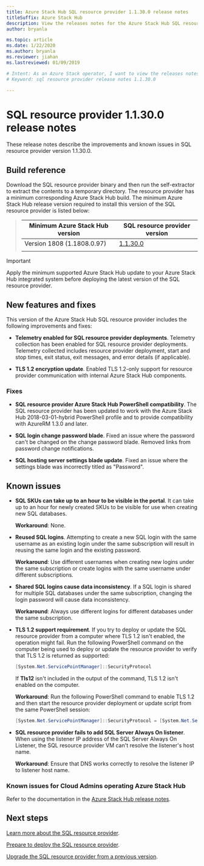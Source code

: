 ```yaml
---
title: Azure Stack Hub SQL resource provider 1.1.30.0 release notes
titleSuffix: Azure Stack Hub
description: View the releases notes for the Azure Stack Hub SQL resource provider 1.1.30.0 update. 
author: bryanla

ms.topic: article
ms.date: 1/22/2020
ms.author: bryanla
ms.reviewer: jiahan
ms.lastreviewed: 01/09/2019

# Intent: As an Azure Stack operator, I want to view the releases notes for the Azure Stack SQL resource provider 1.1.30.0 update. 
# Keyword: sql resource provider release notes 1.1.30.0

---
```



# SQL resource provider 1.1.30.0 release notes

These release notes describe the improvements and known issues in SQL resource provider version 1.1.30.0.

## Build reference
Download the SQL resource provider binary and then run the self-extractor to extract the contents to a temporary directory. The resource provider has a minimum corresponding Azure Stack Hub build. The minimum Azure Stack Hub release version required to install this version of the SQL resource provider is listed below:

> |Minimum Azure Stack Hub version|SQL resource provider version|
> |-----|-----|
> |Version 1808 (1.1808.0.97)|[1.1.30.0](https://aka.ms/azurestacksqlrp11300)|
> |     |     |

> [!IMPORTANT]
> Apply the minimum supported Azure Stack Hub update to your Azure Stack Hub integrated system before deploying the latest version of the SQL resource provider.

## New features and fixes
This version of the Azure Stack Hub SQL resource provider includes the following improvements and fixes:

- **Telemetry enabled for SQL resource provider deployments**. Telemetry collection has been enabled for SQL resource provider deployments. Telemetry collected includes resource provider deployment, start and stop times, exit status, exit messages, and error details (if applicable).

- **TLS 1.2 encryption update**. Enabled TLS 1.2-only support for resource provider communication with internal Azure Stack Hub components. 

### Fixes

- **SQL resource provider Azure Stack Hub PowerShell compatibility**. The SQL resource provider has been updated to work with the Azure Stack Hub 2018-03-01-hybrid PowerShell profile and to provide compatibility with AzureRM 1.3.0 and later.

- **SQL login change password blade**. Fixed an issue where the password can't be changed on the change password blade. Removed links from password change notifications.

- **SQL hosting server settings blade update**. Fixed an issue where the settings blade was incorrectly titled as "Password".

## Known issues

- **SQL SKUs can take up to an hour to be visible in the portal**. It can take up to an hour for newly created SKUs to be visible for use when creating new SQL databases.

    **Workaround**: None.

- **Reused SQL logins**. Attempting to create a new SQL login with the same username as an existing login under the same subscription will result in reusing the same login and the existing password.

    **Workaround**: Use different usernames when creating new logins under the same subscription or create logins with the same username under different subscriptions.

- **Shared SQL logins cause data inconsistency**. If a SQL login is shared for multiple SQL databases under the same subscription, changing the login password will cause data inconsistency.

    **Workaround**: Always use different logins for different databases under the same subscription.

- **TLS 1.2 support requirement**. If you try to deploy or update the SQL resource provider from a computer where TLS 1.2 isn't enabled, the operation might fail. Run the following PowerShell command on the computer being used to deploy or update the resource provider to verify that TLS 1.2 is returned as supported:

  ```powershell
  [System.Net.ServicePointManager]::SecurityProtocol
  ```

  If **Tls12** isn't included in the output of the command, TLS 1.2 isn't enabled on the computer.

    **Workaround**: Run the following PowerShell command to enable TLS 1.2 and then start the resource provider deployment or update script from the same PowerShell session:

    ```powershell
    [System.Net.ServicePointManager]::SecurityProtocol = [System.Net.SecurityProtocolType]::Tls12
    ```

- **SQL resource provider fails to add SQL Server Always On listener**. When using the listener IP address of the SQL Server Always On Listener, the SQL resource provider VM can't resolve the listener's host name.

    **Workaround**: Ensure that DNS works correctly to resolve the listener IP to listener host name.

### Known issues for Cloud Admins operating Azure Stack Hub
Refer to the documentation in the [Azure Stack Hub release notes](azure-stack-servicing-policy.md).

## Next steps
[Learn more about the SQL resource provider](azure-stack-sql-resource-provider.md).

[Prepare to deploy the SQL resource provider](azure-stack-sql-resource-provider-deploy.md#prerequisites).

[Upgrade the SQL resource provider from a previous version](azure-stack-sql-resource-provider-update.md).